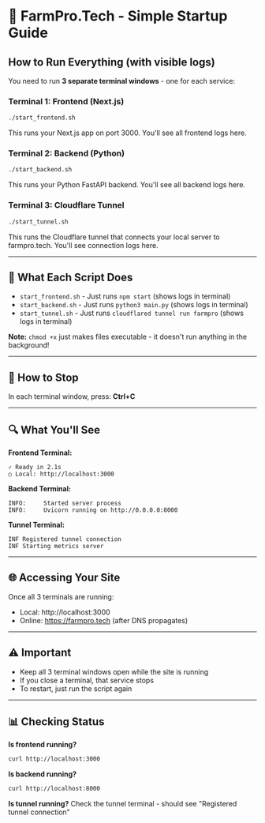 # 🚀 FarmPro.Tech - Simple Startup Guide

## How to Run Everything (with visible logs)

You need to run **3 separate terminal windows** - one for each service:

### Terminal 1: Frontend (Next.js)
```bash
./start_frontend.sh
```
This runs your Next.js app on port 3000. You'll see all frontend logs here.

### Terminal 2: Backend (Python)
```bash
./start_backend.sh
```
This runs your Python FastAPI backend. You'll see all backend logs here.

### Terminal 3: Cloudflare Tunnel
```bash
./start_tunnel.sh
```
This runs the Cloudflare tunnel that connects your local server to farmpro.tech. You'll see connection logs here.

---

## 📝 What Each Script Does

- `start_frontend.sh` - Just runs `npm start` (shows logs in terminal)
- `start_backend.sh` - Just runs `python3 main.py` (shows logs in terminal)
- `start_tunnel.sh` - Just runs `cloudflared tunnel run farmpro` (shows logs in terminal)

**Note:** `chmod +x` just makes files executable - it doesn't run anything in the background!

---

## 🛑 How to Stop

In each terminal window, press: **Ctrl+C**

---

## 🔍 What You'll See

**Frontend Terminal:**
```
✓ Ready in 2.1s
○ Local: http://localhost:3000
```

**Backend Terminal:**
```
INFO:     Started server process
INFO:     Uvicorn running on http://0.0.0.0:8000
```

**Tunnel Terminal:**
```
INF Registered tunnel connection
INF Starting metrics server
```

---

## 🌐 Accessing Your Site

Once all 3 terminals are running:
- Local: http://localhost:3000
- Online: https://farmpro.tech (after DNS propagates)

---

## ⚠️ Important

- Keep all 3 terminal windows open while the site is running
- If you close a terminal, that service stops
- To restart, just run the script again

---

## 📊 Checking Status

**Is frontend running?**
```bash
curl http://localhost:3000
```

**Is backend running?**
```bash
curl http://localhost:8000
```

**Is tunnel running?**
Check the tunnel terminal - should see "Registered tunnel connection"
